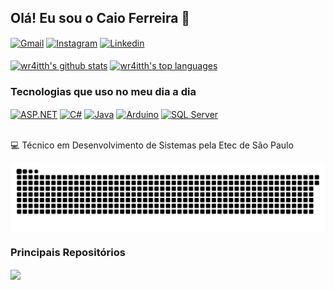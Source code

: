 ## Olá! Eu sou o Caio Ferreira 👋

<div style="display: inline_block" >
  <a href="mailto:caiodumontfer@gmail.com" target="_blank" ><img align="center" alt="Gmail" src="https://img.shields.io/badge/Gmail-D14836?style=for-the-badge&logo=gmail&logoColor=white" /></a> 
  <a href="https://www.instagram.com/c4iiin/" target="_blank" ><img align="center" alt="Instagram" src="https://img.shields.io/badge/Instagram-E4405F?style=for-the-badge&logo=instagram&logoColor=white" /></a> 
  <a href="https://www.linkedin.com/in/caio-henrique-dumont-ferreira-3b9b27339/" target="_blank" ><img align="center" alt="Linkedin" src="https://img.shields.io/badge/LinkedIn-0077B5?style=for-the-badge&logo=linkedin&logoColor=white" /></a> 
</div>

<br />

<div>
 <a href="https://github.com/wr4itth"><img align="center" src="https://github-readme-stats.vercel.app/api?username=wr4itth&theme=dark&show_icons=true&hide_border=true&count_private=true" alt="wr4itth's github stats" /></a>  <a href="https://github.com/wr4itth"><img align="center" src="https://github-readme-stats.vercel.app/api/top-langs/?username=wr4itth&theme=dark&show_icons=true&hide_border=true&layout=compact" alt="wr4itth's top languages" /></a> 
</div>

### Tecnologias que uso no meu dia a dia

<div style="display: inline_block" >
  <a href="" target="_blank" ><img align="center" alt="ASP.NET" src="https://img.shields.io/badge/.NET-5C2D91?style=for-the-badge&logo=.net&logoColor=white" /></a> 
  <a href="" target="_blank" ><img align="center" alt="C#" src="https://img.shields.io/badge/C%23-239120?style=for-the-badge&logo=c-sharp&logoColor=white" /></a> 
  <a href="" target="_blank" ><img align="center" alt="Java" src="https://img.shields.io/badge/Java-ED8B00?style=for-the-badge&logo=openjdk&logoColor=white" /></a>   
  <a href="" target="_blank" ><img align="center" alt="Arduino" src="https://img.shields.io/badge/Arduino-00979D?style=for-the-badge&logo=Arduino&logoColor=white" /></a> 
  <a href="" target="_blank" ><img align="center" alt="SQL Server" src="https://img.shields.io/badge/Microsoft%20SQL%20Server-CC2927?style=for-the-badge&logo=microsoft%20sql%20server&logoColor=white" /></a> 
</div>

<br />

💻 Técnico em Desenvolvimento de Sistemas pela Etec de São Paulo

<picture align="center">
  <source media="(prefers-color-scheme: dark)" srcset="https://raw.githubusercontent.com/wr4itth/wr4itth/output/github-contribution-grid-snake-dark.svg">
  <source media="(prefers-color-scheme: light)" srcset="https://raw.githubusercontent.com/wr4itth/wr4itth/output/github-contribution-grid-snake-dark.svg">
  <img align="center" alt="github contribution grid snake animation" src="https://raw.githubusercontent.com/wr4itth/wr4itth/output/github-contribution-grid-snake.svg">
</picture>

<br />

### Principais Repositórios

<div style="display: inline_block" >
  <a href="https://github.com/wr4itth/Elysium">
    <img align="center" src="https://github-readme-stats.vercel.app/api/pin/?username=wr4itth&repo=Elysium&theme=dark&hide_border=true" />
  </a>
</div>
